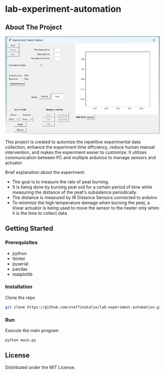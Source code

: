 # lab-experiment-automation

## About The Project

![Product Name Screen Shot](img/window.png)

This project is created to automize the repetitive experimental data collection, enhance the experiment time efficiency, reduce human manual intervention, and makes the experiment easier to customize. It utilizes communication between PC and multiple arduinos to manage sensors and actuator.

Brief explanation about the experiment:
* The goal is to measure the rate of peat burning. 
* It is being done by burning peat soil for a certain period of time while measuring the distance of the peat's subsidence periodically. 
* The distance is measured by IR Distance Sensors connected to arduino
* To minimize the high temperature damage when burning the peat, a linear actuator is being used to move the sensor to the heater only when it is the time to collect data

## Getting Started

### Prerequisites

* python
* tkinter
* pyserial
* pandas
* matplotlib

### Installation

Clone the repo
   ```sh
   git clone https://github.com/steffinatalie/lab-experiment-automation.git
   ```

### Run
Execute the main program
```sh
python main.py
```

## License

Distributed under the MIT License.
